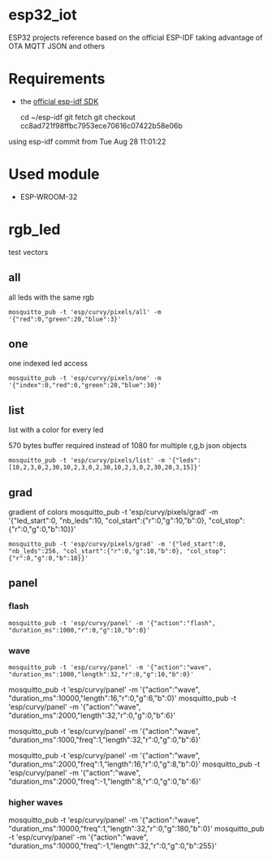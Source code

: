 # esp32_iot
ESP32 projects reference based on the official ESP-IDF taking advantage of OTA MQTT JSON and others

# Requirements
* the [official esp-idf SDK](https://github.com/espressif/esp-idf)

    cd ~/esp-idf
    git fetch
    git checkout cc8ad721f98ffbc7953ece70616c07422b58e06b

using esp-idf commit from Tue Aug 28 11:01:22

# Used module
* ESP-WROOM-32

# rgb_led
test vectors
## all
all leds with the same rgb

    mosquitto_pub -t 'esp/curvy/pixels/all' -m '{"red":0,"green":20,"blue":3}'
## one
one indexed led access

    mosquitto_pub -t 'esp/curvy/pixels/one' -m '{"index":0,"red":0,"green":20,"blue":30}'
## list
list with a color for every led

570 bytes buffer required instead of 1080 for multiple r,g,b json objects

    mosquitto_pub -t 'esp/curvy/pixels/list' -m '{"leds":[10,2,3,0,2,30,10,2,3,0,2,30,10,2,3,0,2,30,20,3,15]}'
## grad
gradient of colors
    mosquitto_pub -t 'esp/curvy/pixels/grad' -m '{"led_start":0, "nb_leds":10, "col_start":{"r":0,"g":10,"b":0}, "col_stop":{"r":0,"g":0,"b":10}}'

    mosquitto_pub -t 'esp/curvy/pixels/grad' -m '{"led_start":0, "nb_leds":256, "col_start":{"r":0,"g":10,"b":0}, "col_stop":{"r":0,"g":0,"b":10}}'

## panel
### flash
    mosquitto_pub -t 'esp/curvy/panel' -m '{"action":"flash", "duration_ms":1000,"r":0,"g":10,"b":0}'

### wave
    mosquitto_pub -t 'esp/curvy/panel' -m '{"action":"wave", "duration_ms":1000,"length":32,"r":0,"g":10,"b":0}'

mosquitto_pub -t 'esp/curvy/panel' -m '{"action":"wave", "duration_ms":10000,"length":16,"r":0,"g":6,"b":0}'
mosquitto_pub -t 'esp/curvy/panel' -m '{"action":"wave", "duration_ms":2000,"length":32,"r":0,"g":0,"b":6}'

mosquitto_pub -t 'esp/curvy/panel' -m '{"action":"wave", "duration_ms":1000,"freq":1,"length":32,"r":0,"g":0,"b":6}'


mosquitto_pub -t 'esp/curvy/panel' -m '{"action":"wave", "duration_ms":2000,"freq":1,"length":16,"r":0,"g":8,"b":0}'
mosquitto_pub -t 'esp/curvy/panel' -m '{"action":"wave", "duration_ms":2000,"freq":-1,"length":8,"r":0,"g":0,"b":6}'

### higher waves
mosquitto_pub -t 'esp/curvy/panel' -m '{"action":"wave", "duration_ms":10000,"freq":1,"length":32,"r":0,"g":180,"b":0}'
mosquitto_pub -t 'esp/curvy/panel' -m '{"action":"wave", "duration_ms":10000,"freq":-1,"length":32,"r":0,"g":0,"b":255}'
